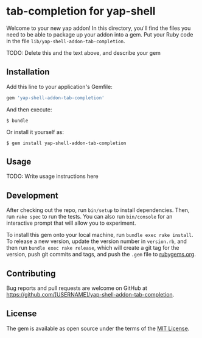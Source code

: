 # tab-completion for yap-shell

Welcome to your new yap addon! In this directory, you'll find the files you need to be able to package up your addon into a gem. Put your Ruby code in the file `lib/yap-shell-addon-tab-completion`.

TODO: Delete this and the text above, and describe your gem

## Installation

Add this line to your application's Gemfile:

```ruby
gem 'yap-shell-addon-tab-completion'
```

And then execute:

    $ bundle

Or install it yourself as:

    $ gem install yap-shell-addon-tab-completion

## Usage

TODO: Write usage instructions here

## Development

After checking out the repo, run `bin/setup` to install dependencies. Then, run `rake spec` to run the tests. You can also run `bin/console` for an interactive prompt that will allow you to experiment.

To install this gem onto your local machine, run `bundle exec rake install`. To release a new version, update the version number in `version.rb`, and then run `bundle exec rake release`, which will create a git tag for the version, push git commits and tags, and push the `.gem` file to [rubygems.org](https://rubygems.org).

## Contributing

Bug reports and pull requests are welcome on GitHub at https://github.com/[USERNAME]/yap-shell-addon-tab-completion.


## License

The gem is available as open source under the terms of the [MIT License](http://opensource.org/licenses/MIT).
